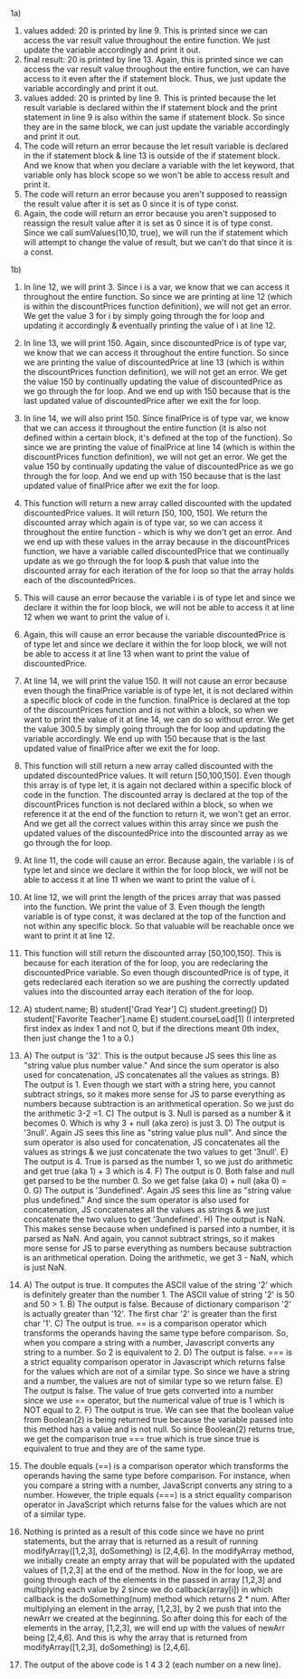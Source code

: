 1a)  
  1) values added: 20 is printed by line 9. This is printed since we can access the var result value throughout the entire function. We just update the variable accordingly and print it out.
  2) final result: 20 is printed by line 13. Again, this is printed since we can access the var result value throughout the entire function, we can have access to it even after the if statement block. Thus, we just update the variable accordingly and print it out.
  3) values added: 20 is printed by line 9. This is printed because the let result variable is declared within the if statement block and the print statement in line 9 is also within the same if statement block. So since they are in the same block, we can just update the variable accordingly and print it out. 
  4) The code will return an error because the let result variable is declared in the if statement block & line 13 is outside of the if statement block. And we know that when you declare a variable with the let keyword, that variable only has block scope so we won't be able to access result and print it.  
  5) The code will return an error because you aren't supposed to reassign the result value after it is set as 0 since it is of type const.   
  6) Again, the code will return an error because you aren't supposed to reassign the result value after it is set as 0 since it is of type const. Since we call sumValues(10,10, true), we will run the if statement which will attempt to change the value of result, but we can't do that since it is a const.  

1b) 
  1) In line 12, we will print 3. Since i is a var, we know that we can access it throughout the entire function. So since we are printing at line 12 (which is within the discountPrices function definition), we will not get an error. We get the value 3 for i by simply going through the for loop and updating it accordingly & eventually printing the value of i at line 12. 
  2) In line 13, we will print 150. Again, since discountedPrice is of type var, we know that we can access it throughout the entire function. So since we are printing the value of discountedPrice at line 13 (which is within the discountPrices function definition), we will not get an error. We get the value 150 by continually updating the value of discountedPrice as we go through the for loop. And we end up with 150 because that is the last updated value of discountedPrice after we exit the for loop.
  3) In line 14, we will also print 150. Since finalPrice is of type var, we know that we can access it throughout the entire function (it is also not defined within a certain block, it's defined at the top of the function). So since we are printing the value of finalPrice at line 14 (which is within the discountPrices function definition), we will not get an error. We get the value 150 by continually updating the value of discountedPrice as we go through the for loop. And we end up with 150 because that is the last updated value of finalPrice after we exit the for loop.
  4) This function will return a new array called discounted with the updated discountedPrice values. It will return [50, 100, 150]. We return the discounted array which again is of type var, so we can access it throughout the entire function - which is why we don't get an error. And we end up with these values in the array because in the discountPrices function, we have a variable called discountedPrice that we continually update as we go through the for loop & push that value into the discounted array for each iteration of the for loop so that the array holds each of the discountedPrices.
  5) This will cause an error because the variable i is of type let and since we declare it within the for loop block, we will not be able to access it at line 12 when we want to print the value of i. 
  6)  Again, this will cause an error because the variable discountedPrice is of type let and since we declare it within the for loop block, we will not be able to access it at line 13 when want to print the value of discountedPrice.
  7)  At line 14, we will print the value 150. It will not cause an error because even though the finalPrice variable is of type let, it is not declared within a specific block of code in the function. finalPrice is declared at the top of the discountPrices function and is not within a block, so when we want to print the value of it at line 14, we can do so without error. We get the value 300.5 by simply going through the for loop and updating the variable accordingly. We end up with 150 because that is the last updated value of finalPrice after we exit the for loop.
  8) This function will still return a new array called discounted with the updated discountedPrice values. It will return [50,100,150]. Even though this array is of type let, it is again not declared within a specific block of code in the function. The discounted array is declared at the top of the discountPrices function is not declared within a block, so when we reference it at the end of the function to return it, we won't get an error. And we get all the correct values within this array since we push the updated values of the discountedPrice into the discounted array as we go through the for loop.
  9) At line 11, the code will cause an error. Because again, the variable i is of type let and since we declare it within the for loop block, we will not be able to access it at line 11 when we want to print the value of i. 
  10) At line 12, we will print the length of the prices array that was passed into the function. We print the value of 3. Even though the length variable is of type const, it was declared at the top of the function and not within any specific block. So that valuable will be reachable once we want to print it at line 12. 
  11) This function will still return the discounted array [50,100,150]. This is because for each iteration of the for loop, you are redeclaring the discountedPrice variable. So even though discountedPrice is of type, it gets redeclared each iteration so we are pushing the correctly updated values into the discounted array each iteration of the for loop.
  12) A) student.name;
      B) student['Grad Year']
      C) student.greeting()
      D) student['Favorite Teacher'].name
      E) student.courseLoad[1] (I interpreted first index as index 1 and not 0, but if the directions meant 0th index, then just change the 1 to a 0.)
  13) A) The output is '32'. This is the output because JS sees this line as "string value plus number value." And since the sum operator is also used for concatenation, JS concatenates all the values as strings.
      B) The output is 1. Even though we start with a string here, you cannot subtract strings, so it makes more sense for JS to parse everything as numbers because subtraction is an arithmetical operation. So we just do the arithmetic 3-2 =1.
      C) The output is 3. Null is parsed as a number & it becomes 0. Which is why 3 + null (aka zero) is just 3.
      D) The output is '3null'. Again JS sees this line as "string value plus null". And since the sum operator is also used for concatenation, JS concatenates all the values as strings & we just concatenate the two values to get '3null'.
      E) The output is 4. True is parsed as the number 1, so we just do arithmetic and get true (aka 1) + 3 which is 4. 
      F) The output is 0. Both false and null get parsed to be the number 0. So we get false (aka 0) + null (aka 0) = 0.
      G) The output is '3undefined'. Again JS sees this line as "string value plus undefined." And since the sum operator is also used for concatenation, JS concatenates all the values as strings & we just concatenate the two values to get '3undefined'.
      H) The output is NaN. This makes sense because when undefined is parsed into a number, it is parsed as NaN. And again, you cannot subtract strings, so it makes more sense for JS to parse everything as numbers because subtraction is an arithmetical operation. Doing the arithmetic, we get 3 - NaN, which is just NaN.
  14) A) The output is true. It computes the ASCII value of the string '2' which is definitely greater than the number 1. The ASCII value of string '2' is 50 and 50 > 1.
      B) The output is false. Because of dictionary comparison '2' is actually greater than '12'. The first char '2' is greater than the first char '1'.
      C) The output is true. == is a comparison operator which transforms the operands having the same type before comparison. So, when you compare a string with a number, Javascript converts any string to a number. So 2 is equivalent to 2.
      D) The output is false. === is a strict equality comparison operator in Javascript which returns false for the values which are not of a similar type. So since we have a string and a number, the values are not of similar type so we return false. 
      E) The output is false. The value of true gets converted into a number since we use == operator, but the numerical value of true is 1 which is NOT equal to 2. 
      F) The output is true. We can see that the boolean value from Boolean(2) is being returned true because the variable passed into this method has a value and is not null. So since Boolean(2) returns true, we get the comparison true === true which is true since true is equivalent to true and they are of the same type.
  15) The double equals (==) is a comparison operator which transforms the operands having the same type before comparison. For instance, when you compare a string with a number, JavaScript converts any string to a number. However, the triple equals (===) is a strict equality comparison operator in JavaScript which returns false for the values which are not of a similar type.   

  17) Nothing is printed as a result of this code since we have no print statements, but the array that is returned as a result of running modifyArray([1,2,3], doSomething) is [2,4,6]. In the modifyArray method, we initially create an empty array that will be populated with the updated values of [1,2,3] at the end of the method. Now in the for loop, we are going through each of the elements in the passed in array [1,2,3] and multiplying each value by 2 since we do callback(array[i]) in which callback is the doSomething(num) method which returns 2 * num. After multiplying an element in the array, [1,2,3], by 2 we push that into the newArr we created at the beginning. So after doing this for each of the elements in the array, [1,2,3], we will end up with the values of newArr being [2,4,6]. And this is why the array that is returned from modifyArray([1,2,3], doSomething) is [2,4,6].
  19) The output of the above code is 1 4 3 2 (each number on a new line). 
  
